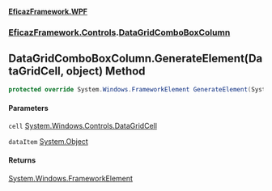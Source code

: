 #### [EficazFramework.WPF](EficazFrameworkWPF.md 'EficazFramework WPF')
### [EficazFramework.Controls](EficazFrameworkWPF.md#EficazFramework.Controls 'EficazFramework.Controls').[DataGridComboBoxColumn](EficazFramework.Controls/DataGridComboBoxColumn.md 'EficazFramework.Controls.DataGridComboBoxColumn')

## DataGridComboBoxColumn.GenerateElement(DataGridCell, object) Method

```csharp
protected override System.Windows.FrameworkElement GenerateElement(System.Windows.Controls.DataGridCell cell, object dataItem);
```
#### Parameters

<a name='EficazFramework.Controls.DataGridComboBoxColumn.GenerateElement(System.Windows.Controls.DataGridCell,object).cell'></a>

`cell` [System.Windows.Controls.DataGridCell](https://docs.microsoft.com/en-us/dotnet/api/System.Windows.Controls.DataGridCell 'System.Windows.Controls.DataGridCell')

<a name='EficazFramework.Controls.DataGridComboBoxColumn.GenerateElement(System.Windows.Controls.DataGridCell,object).dataItem'></a>

`dataItem` [System.Object](https://docs.microsoft.com/en-us/dotnet/api/System.Object 'System.Object')

#### Returns
[System.Windows.FrameworkElement](https://docs.microsoft.com/en-us/dotnet/api/System.Windows.FrameworkElement 'System.Windows.FrameworkElement')